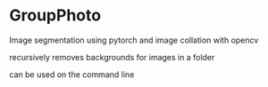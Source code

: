 # GroupPhoto
Image segmentation using pytorch and image collation with opencv

recursively removes backgrounds for images in a folder

can be used on the command line
